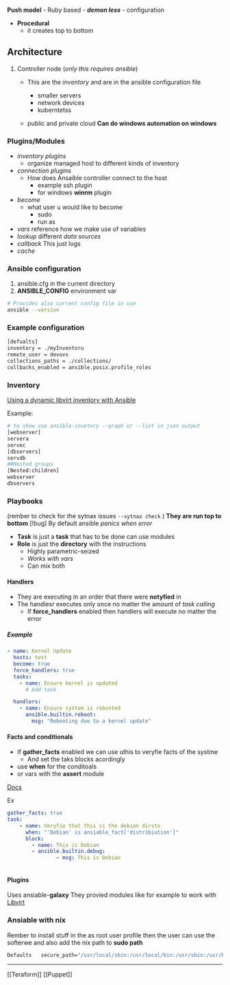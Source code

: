  **Push model**
	- Ruby based 
		- ***demon less***
		- configuration 
- **Procedural**
	- it creates top to bottom

## Architecture 

1. Controller node (*only this requires ansible*)<!--- Ansaible is a python program -->
    - This are the *inventory* and are in the ansible configuration file 
        - smaller servers 
        - network devices 
        - kuberntetss

    - public and private cloud 
**Can do windows automation on windows**

### Plugins/Modules

- *inventory plugins* 
    - organize managed  host to different  kinds of inventory
- *connection plugins*   
    - How does Ansaible controller connect to the host 
        - example ssh plugin
        - for windows **winrm**  plugin
- *become*
    - what user u would like to become
        - sudo
        - run as 
- *vars*
    reference how we make use of variables 
- *lookup*
    different  *data sources* 
- *callback*
    This just logs 
- *cache*

### Ansible configuration

1. ansible.cfg in the current  directory 
2. **ANSIBLE_CONFIG** environment var
```bash 
# Provides also current config file in use
ansible --version

```
### Example configuration

```bash
[defualts]
inventory = ./myInventoru
remote_user = devovs 
collections_paths = ./collections/
collbacks_enabled = ansible.posix.profile_roles
```

### Inventory
[Using a dynamic libvirt inventory with Ansible](https://blog.christophersmart.com/2022/04/03/using-a-dynamic-libvirt-inventory-with-ansible/)

Example:
```bash
# to show use ansible-invetory --graph or --list in json output 
[webserver]
servera
servec
[dbservers]
servdb
##Nested groups 
[Nested:children]
webserver
dbservers
```
### Playbooks 

(rember to check for the sytnax issues `--sytnax check` )
**They are run top to bottom**
[!bug] By default ansible *panics  when error*
- **Task** is just a **task** that has to be done can use modules 
- **Role** is just the **directory** with the instructions 
    - Highly parametric-seized 
    - *Works with vars*
    - Can mix both

#### Handlers

- They are executing in an order that there were **notyfied** in 
- The handlesr executes only once no matter the amount of *task calling*
    - If **force_handlers** enabled then handlers will execute no matter the error

##### Example
```yaml
- name: Kernel Update
  hosts: test
  become: true
  force_handlers: true
  tasks:
    - name: Ensure kernel is updated
      # Add task

  handlers:
    - name: Ensure system is rebooted
      ansible.builtin.reboot:
        msg: "Rebooting due to a kernel update"


```
#### Facts and conditionals

- If **gather_facts** enabled we can use uthis to veryfie facts of the systme 
    - And set the taks blocks acordingly 
- use **when** for the conditoals 
- or vars with the **assert** module 

[Docs](https://www.coursera.org/learn/fundamentals-of-ansible/lecture/u0iXX/using-conditionals)

Ex
```yaml
gather_facts: true 
task:
    - name: Veryfie that this si the debian dirsto 
      when: "'Debian' is ansiable_fact['distribiution']"
      block:
        - name: This is Debian
        - ansible.builtin.debug:
                - msg: This is Debian 
          


```




#### Plugins  
Uses ansiable-**galaxy**
They provied modules like for example to work with [Libvirt](https://docs.ansible.com/ansible/latest/collections/community/libvirt/index.html)


### Ansiable with nix 
Rember to install stuff in the as root user profile then the user can use the softerwe and also add the nix path to **sudo path**

```bash 
Defaults   secure_path="/usr/local/sbin:/usr/local/bin:/usr/sbin:/usr/bin:/sbin:/bin:/nix/var/nix/profiles/default/bin"

```



---

[[Teraform]] 
[[Puppet]]

